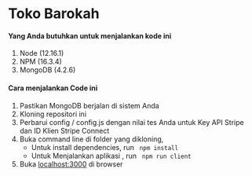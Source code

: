 # Toko Barokah

#### Yang Anda butuhkan untuk menjalankan kode ini
1. Node (12.16.1)
2. NPM (16.3.4)
3. MongoDB (4.2.6)

####  Cara menjalankan Code ini
1. Pastikan MongoDB berjalan di sistem Anda
2. Kloning repositori ini
3. Perbarui config / config.js dengan nilai tes Anda untuk Key API Stripe dan ID Klien Stripe Connect
4. Buka command line di folder yang dikloning,
   - Untuk install dependencies, run ```  npm install  ```
   - Untuk Menjalankan aplikasi , run ```  npm run client  ```
5. Buka [localhost:3000](http://localhost:3000/) di browser